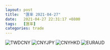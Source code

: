 ```yaml
---   
layout: post   
title:  "匯率 2021-04-27"   
date:   2021-04-27 22:31:17 +0800   
tags:   [匯率]   
categories: trade   
---   
```

![TWDCNY](/images/USDTWDCNYTWD.jpg)    ![CNYJPY](/images/USDCNYUSDJPY.jpg)    ![CNYHKD](/images/USDCNYUSDHKD.jpg)    ![EURAUD](/images/AUDUSDEURUSD.jpg)    